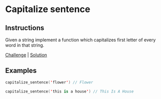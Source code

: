 # Capitalize sentence

## Instructions

Given a string implement a function which capitalizes first letter of every word in that string.

[Challenge](challenge_spec.rb) | [Solution](solution.rb)

## Examples

```kotlin
capitalize_sentence('flower') // Flower

capitalize_sentence('this is a house') // This Is A House
```